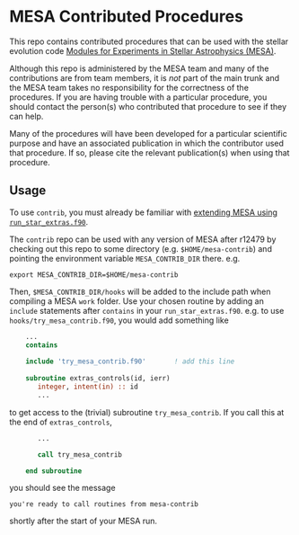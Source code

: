 # MESA Contributed Procedures

This repo contains contributed procedures that can be used with the
stellar evolution code [Modules for Experiments in Stellar Astrophysics
(MESA)](http://mesa.sourceforge.net/).

Although this repo is administered by the MESA team and many of the
contributions are from team members, it is *not* part of the main
trunk and the MESA team takes no responsibility for the correctness of
the procedures.  If you are having trouble with a particular
procedure, you should contact the person(s) who contributed that
procedure to see if they can help.

Many of the procedures will have been developed for a particular
scientific purpose and have an associated publication in which the
contributor used that procedure.  If so, please cite the relevant
publication(s) when using that procedure.

## Usage

To use `contrib`, you must already be familiar with
[extending MESA using `run_star_extras.f90`](https://docs.mesastar.org/en/latest/using_mesa/extending_mesa.html).

The `contrib` repo can be used with any version of MESA after r12479
by checking out this repo to some
directory (e.g. `$HOME/mesa-contrib`) and pointing the environment
variable `MESA_CONTRIB_DIR` there. e.g.

    export MESA_CONTRIB_DIR=$HOME/mesa-contrib

Then, `$MESA_CONTRIB_DIR/hooks` will be added to the include path when
compiling a MESA `work` folder.  Use your chosen routine by adding an
`include` statements after `contains` in your `run_star_extras.f90`. e.g.
to use `hooks/try_mesa_contrib.f90`, you would add something like

````f90
    ...
    contains
   
    include 'try_mesa_contrib.f90'       ! add this line
   
    subroutine extras_controls(id, ierr)
       integer, intent(in) :: id
       ...
````

to get access to the (trivial) subroutine `try_mesa_contrib`.  If you
call this at the end of `extras_controls`,

````f90
       ...

       call try_mesa_contrib

    end subroutine
````

you should see the message

````
you're ready to call routines from mesa-contrib
````

shortly after the start of your MESA run.
